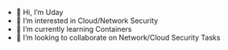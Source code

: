 - 👋 Hi, I’m Uday
- 👀 I’m interested in Cloud/Network Security
- 🌱 I’m currently learning Containers
- 💞️ I’m looking to collaborate on Network/Cloud Security Tasks

<!---
uday9998/uday9998 is a ✨ special ✨ repository because its `README.md` (this file) appears on your GitHub profile.
You can click the Preview link to take a look at your changes.
--->
